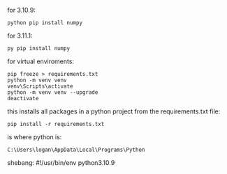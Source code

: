 for 3.10.9:

    python pip install numpy

for 3.11.1:

    py pip install numpy

for virtual enviroments:

    pip freeze > requirements.txt
    python -m venv venv
    venv\Scripts\activate
    python -m venv venv --upgrade
    deactivate


this installs all packages in a python project from the requirements.txt file:

    pip install -r requirements.txt


is where python is:

    C:\Users\logan\AppData\Local\Programs\Python


shebang:
    #!/usr/bin/env python3.10.9

